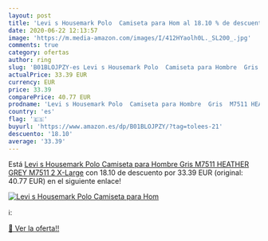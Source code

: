 ```yaml
---
layout: post
title: 'Levi s Housemark Polo  Camiseta para Hom al 18.10 % de descuento'
date: 2020-06-22 12:13:57
image: 'https://m.media-amazon.com/images/I/412HYaolh0L._SL200_.jpg'
comments: true
category: ofertas
author: ring
slug: 'B01BLOJPZY-es Levi s Housemark Polo  Camiseta para Hombre  Gris  M7511 HEATHER GREY M7511 2   X-Large'
actualPrice: 33.39 EUR
currency: EUR
price: 33.39
comparePrice: 40.77 EUR
prodname: 'Levi s Housemark Polo  Camiseta para Hombre  Gris  M7511 HEATHER GREY M7511 2   X-Large'
country: 'es'
flag: '🇪🇸'
buyurl: 'https://www.amazon.es/dp/B01BLOJPZY/?tag=tolees-21'
descuento: '18.10'
average: '33.39'
---
```


Está [Levi s Housemark Polo  Camiseta para Hombre  Gris  M7511 HEATHER GREY M7511 2   X-Large](https://www.amazon.es/dp/B01BLOJPZY/?tag=tolees-21) con 18.10 de descuento por 33.39 EUR (original: 40.77 EUR) en el siguiente enlace!

[![Levi s Housemark Polo  Camiseta para Hom](https://m.media-amazon.com/images/I/412HYaolh0L._SL200_.jpg)](https://www.amazon.es/dp/B01BLOJPZY/?tag=tolees-21)

ℹ️:


[🛒 Ver la oferta!!](https://www.amazon.es/dp/B01BLOJPZY/?tag=tolees-21)
